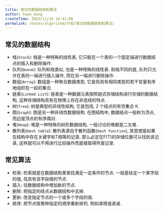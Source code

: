 ```yaml
---
title: 常见的数据结构和算法
author: huan_kong
createTime: 2023/11/14 14:41:08
permalink: /notes/algorithm/介绍/常见的数据结构和算法/
---
```


## 常见的数据结构

- 栈(`Stack`): 栈是一种特殊的线性表, 它只能在一个表的一个固定端进行数据结点的插入和删除操作.
- 队列(`Queue`): 队列和栈类似, 也是一种特殊的线性表. 和栈不同的是, 队列只允许在表的一端进行插入操作, 而在另一端进行删除操作.
- 数组(`Array`): 数组是一种聚合数据类型, 它是将具有相同类型的若干变量有序地组织在一起的集合.
- 链表(`Linked List`): 链表是一种数据元素按照链式存储结构进行存储的数据结构, 这种存储结构具有在物理上存在非连续的特点.
- 树(`Tree`): 树是典型的非线性结构, 它是包括, 2 个结点的有穷集合 K.
- 图(`Graph`): 图是另一种非线性数据结构. 在图结构中, 数据结点一般称为顶点, 而边是顶点的有序偶对.
- 堆(`Heap`): 堆是一种特殊的树形数据结构, 一般讨论的堆都是二叉堆.
- 散列表(`Hash table`): 散列表源自于散列函数(`Hash function`), 其思想是如果在结构中存在关键字和T相等的记录, 那么必定在F(T)的存储位置可以找到该记录, 这样就可以不用进行比较操作而直接取得所查记录.

## 常见算法

- 检索: 检索就是在数据结构里查找满足一定条件的节点. 一般是给定一个某字段的值, 找具有该字段值的节点.
- 插入: 往数据结构中增加新的节点.
- 删除: 把指定的结点从数据结构中去掉.
- 更新: 改变指定节点的一个或多个字段的值.
- 排序: 把节点按某种指定的顺序重新排列. 例如递增或递减.

